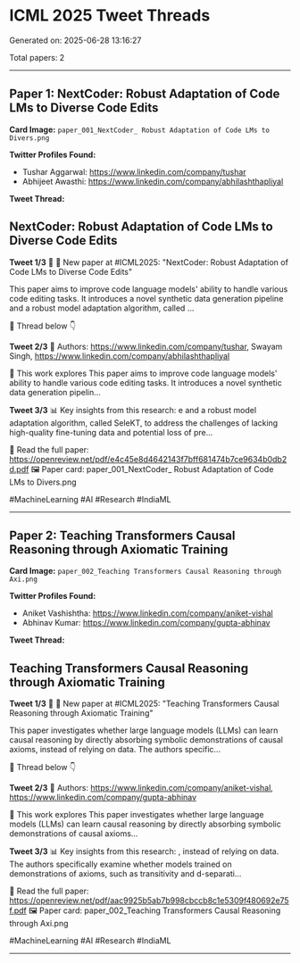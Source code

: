 # ICML 2025 Tweet Threads

Generated on: 2025-06-28 13:16:27

Total papers: 2

---

## Paper 1: NextCoder: Robust Adaptation of Code LMs to Diverse Code Edits

**Card Image:** `paper_001_NextCoder_ Robust Adaptation of Code LMs to Divers.png`

**Twitter Profiles Found:**
- Tushar Aggarwal: https://www.linkedin.com/company/tushar
- Abhijeet Awasthi: https://www.linkedin.com/company/abhilashthapliyal

**Tweet Thread:**

## NextCoder: Robust Adaptation of Code LMs to Diverse Code Edits

**Tweet 1/3** 🧵
📄 New paper at #ICML2025: "NextCoder: Robust Adaptation of Code LMs to Diverse Code Edits"

This paper aims to improve code language models' ability to handle various code editing tasks. It introduces a novel synthetic data generation pipeline and a robust model adaptation algorithm, called ...

🧵 Thread below 👇

**Tweet 2/3**
👥 Authors: https://www.linkedin.com/company/tushar, Swayam Singh, https://www.linkedin.com/company/abhilashthapliyal

🔬 This work explores This paper aims to improve code language models' ability to handle various code editing tasks. It introduces a novel synthetic data generation pipelin...

**Tweet 3/3**
📊 Key insights from this research:
e and a robust model adaptation algorithm, called SeleKT, to address the challenges of lacking high-quality fine-tuning data and potential loss of pre...

📖 Read the full paper: https://openreview.net/pdf/e4c45e8d4642143f7bff681474b7ce9634b0db2d.pdf
🖼️ Paper card: paper_001_NextCoder_ Robust Adaptation of Code LMs to Divers.png

#MachineLearning #AI #Research #IndiaML

---

## Paper 2: Teaching Transformers Causal Reasoning through Axiomatic Training

**Card Image:** `paper_002_Teaching Transformers Causal Reasoning through Axi.png`

**Twitter Profiles Found:**
- Aniket Vashishtha: https://www.linkedin.com/company/aniket-vishal
- Abhinav Kumar: https://www.linkedin.com/company/gupta-abhinav

**Tweet Thread:**

## Teaching Transformers Causal Reasoning through Axiomatic Training

**Tweet 1/3** 🧵
📄 New paper at #ICML2025: "Teaching Transformers Causal Reasoning through Axiomatic Training"

This paper investigates whether large language models (LLMs) can learn causal reasoning by directly absorbing symbolic demonstrations of causal axioms, instead of relying on data. The authors specific...

🧵 Thread below 👇

**Tweet 2/3**
👥 Authors: https://www.linkedin.com/company/aniket-vishal, https://www.linkedin.com/company/gupta-abhinav

🔬 This work explores This paper investigates whether large language models (LLMs) can learn causal reasoning by directly absorbing symbolic demonstrations of causal axioms...

**Tweet 3/3**
📊 Key insights from this research:
, instead of relying on data. The authors specifically examine whether models trained on demonstrations of axioms, such as transitivity and d-separati...

📖 Read the full paper: https://openreview.net/pdf/aac9925b5ab7b998cbccb8c1e5309f480692e75f.pdf
🖼️ Paper card: paper_002_Teaching Transformers Causal Reasoning through Axi.png

#MachineLearning #AI #Research #IndiaML

---

